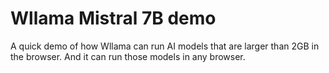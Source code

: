 # Wllama Mistral 7B demo

A quick demo of how Wllama can run AI models that are larger than 2GB in the browser. And it can run those models in any browser.
